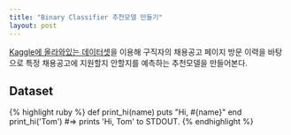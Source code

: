```yaml
---
title: "Binary Classifier 추천모델 만들기"
layout: post
---
```


[Kaggle에 올라와있는 데이터셋](https://www.kaggle.com/kandij/job-recommendation-datasets?select=Combined_Jobs_Final.csv)을 이용해 구직자의 채용공고 페이지 방문 이력을 바탕으로 특정 채용공고에 지원할지 안할지를 예측하는 추천모델을 만들어본다.

## Dataset


{% highlight ruby %}
def print_hi(name)
  puts "Hi, #{name}"
end
print_hi('Tom')
#=> prints 'Hi, Tom' to STDOUT.
{% endhighlight %}
